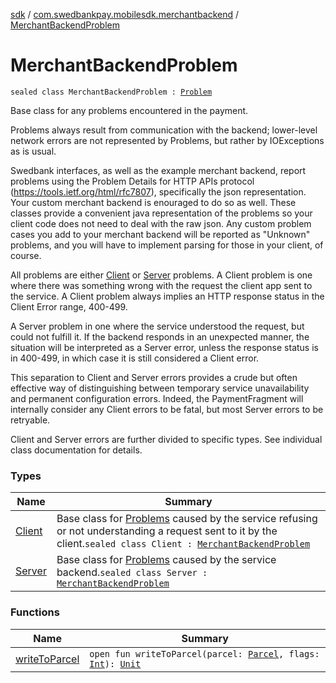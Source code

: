 [sdk](../../index.md) / [com.swedbankpay.mobilesdk.merchantbackend](../index.md) / [MerchantBackendProblem](./index.md)

# MerchantBackendProblem

`sealed class MerchantBackendProblem : `[`Problem`](../../com.swedbankpay.mobilesdk/-problem/index.md)

Base class for any problems encountered in the payment.

Problems always result from communication with the backend;
lower-level network errors are not represented by Problems,
but rather by IOExceptions as is usual.

Swedbank interfaces, as well as the example merchant backend,
report problems using the Problem Details for HTTP APIs
protocol (https://tools.ietf.org/html/rfc7807), specifically the
json representation. Your custom merchant backend is enouraged to
do so as well. These classes provide a convenient java representation
of the problems so your client code does not need to deal with the raw
json. Any custom problem cases you add to your merchant backend will
be reported as "Unknown" problems, and you will have to implement
parsing for those in your client, of course.

All problems are either [Client](-client/index.md) or [Server](-server/index.md) problems. A Client
problem is one where there was something wrong with the request
the client app sent to the service. A Client problem always implies an
HTTP response status in the Client Error range, 400-499.

A Server problem in one where the service understood the request, but
could not fulfill it. If the backend responds in an unexpected
manner, the situation will be interpreted as a Server error, unless
the response status is in 400-499, in which case it is still considered a
Client error.

This separation to Client and Server errors provides a crude but often
effective way of distinguishing between temporary service unavailability
and permanent configuration errors. Indeed, the PaymentFragment will internally
consider any Client errors to be fatal, but most Server errors to be retryable.

Client and Server errors are further divided to specific types. See individual
class documentation for details.

### Types

| Name | Summary |
|---|---|
| [Client](-client/index.md) | Base class for [Problems](./index.md) caused by the service refusing or not understanding a request sent to it by the client.`sealed class Client : `[`MerchantBackendProblem`](./index.md) |
| [Server](-server/index.md) | Base class for [Problems](./index.md) caused by the service backend.`sealed class Server : `[`MerchantBackendProblem`](./index.md) |

### Functions

| Name | Summary |
|---|---|
| [writeToParcel](write-to-parcel.md) | `open fun writeToParcel(parcel: `[`Parcel`](https://developer.android.com/reference/android/os/Parcel.html)`, flags: `[`Int`](https://kotlinlang.org/api/latest/jvm/stdlib/kotlin/-int/index.html)`): `[`Unit`](https://kotlinlang.org/api/latest/jvm/stdlib/kotlin/-unit/index.html) |
